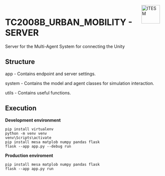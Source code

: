 <a href="#">
    <img src="https://javier.rodriguez.org.mx/itesm/2014/tecnologico-de-monterrey-black.png" alt="ITESM" title="ITESM" align="right" height="60" />
</a>

# **TC2008B_URBAN_MOBILITY - SERVER**

Server for the Multi-Agent System for connecting the Unity

## Structure
app - Contains endpoint and server settings.

system - Contains the model and agent classes for simulation interaction.

utils - Contains useful functions.

## Execution

**Development environment**
```
pip install virtualenv
python -m venv venv
venv\Scripts\activate
pip install mesa matplob numpy pandas flask
flask --app app.py --debug run
```


**Production enviroment**
```
pip install mesa matplob numpy pandas flask
flask --app app.py run
```




